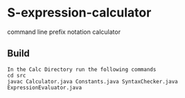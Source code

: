 # S-expression-calculator
command line prefix notation calculator 

## Build
```
In the Calc Directory run the following commands 
cd src 
javac Calculator.java Constants.java SyntaxChecker.java ExpressionEvaluator.java
```
